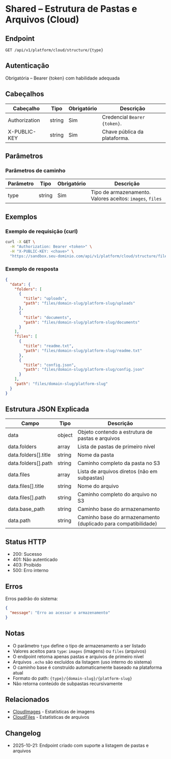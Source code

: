 # Shared – Estrutura de Pastas e Arquivos (Cloud)

## Endpoint

```
GET /api/v1/platform/cloud/structure/{type}
```

## Autenticação

Obrigatória – Bearer {token} com habilidade adequada

## Cabeçalhos

| Cabeçalho          | Tipo     | Obrigatório | Descrição |
| ------------------ | -------- | ----------- | --------- |
| Authorization      | string   | Sim         | Credencial `Bearer {token}`. |
| X-PUBLIC-KEY       | string   | Sim         | Chave pública da plataforma. |

## Parâmetros

### Parâmetros de caminho

| Parâmetro | Tipo   | Obrigatório | Descrição |
| --------- | ------ | ----------- | --------- |
| type      | string | Sim         | Tipo de armazenamento. Valores aceitos: `images`, `files` |

## Exemplos

### Exemplo de requisição (curl)

```bash
curl -X GET \
  -H "Authorization: Bearer <token>" \
  -H "X-PUBLIC-KEY: <chave>" \
  "https://sandbox.seu-dominio.com/api/v1/platform/cloud/structure/files"
```

### Exemplo de resposta

```json
{
  "data": {
    "folders": [
      {
        "title": "uploads",
        "path": "files/domain-slug/platform-slug/uploads"
      },
      {
        "title": "documents",
        "path": "files/domain-slug/platform-slug/documents"
      }
    ],
    "files": [
      {
        "title": "readme.txt",
        "path": "files/domain-slug/platform-slug/readme.txt"
      },
      {
        "title": "config.json",
        "path": "files/domain-slug/platform-slug/config.json"
      }
    ],
    "path": "files/domain-slug/platform-slug"
  }
}
```

## Estrutura JSON Explicada

| Campo          | Tipo     | Descrição |
| -------------- | -------- | --------- |
| data           | object   | Objeto contendo a estrutura de pastas e arquivos |
| data.folders   | array    | Lista de pastas de primeiro nível |
| data.folders[].title | string | Nome da pasta |
| data.folders[].path  | string | Caminho completo da pasta no S3 |
| data.files     | array    | Lista de arquivos diretos (não em subpastas) |
| data.files[].title | string | Nome do arquivo |
| data.files[].path  | string | Caminho completo do arquivo no S3 |
| data.base_path | string   | Caminho base do armazenamento |
| data.path      | string   | Caminho base do armazenamento (duplicado para compatibilidade) |

## Status HTTP

- 200: Sucesso
- 401: Não autenticado
- 403: Proibido
- 500: Erro interno

## Erros

Erros padrão do sistema:

```json
{
  "message": "Erro ao acessar o armazenamento"
}
```

## Notas

- O parâmetro `type` define o tipo de armazenamento a ser listado
- Valores aceitos para `type`: `images` (imagens) ou `files` (arquivos)
- O endpoint retorna apenas pastas e arquivos de primeiro nível
- Arquivos `.echo` são excluídos da listagem (uso interno do sistema)
- O caminho base é construído automaticamente baseado na plataforma atual
- Formato do path: `{type}/{domain-slug}/{platform-slug}`
- Não retorna conteúdo de subpastas recursivamente

## Relacionados

- [CloudImages](CloudImages.md) - Estatísticas de imagens
- [CloudFiles](CloudFiles.md) - Estatísticas de arquivos

## Changelog

- 2025-10-21: Endpoint criado com suporte a listagem de pastas e arquivos
